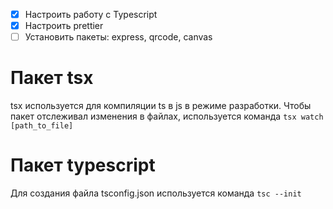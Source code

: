 - [x] Настроить работу с Typescript
- [x] Настроить prettier
- [ ] Установить пакеты: express, qrcode, canvas

# Пакет tsx
tsx используется для компиляции ts в js в режиме разработки.
Чтобы пакет отслеживал изменения в файлах, используется команда `tsx watch [path_to_file]`

# Пакет typescript
Для создания файла tsconfig.json используется команда `tsc --init`
